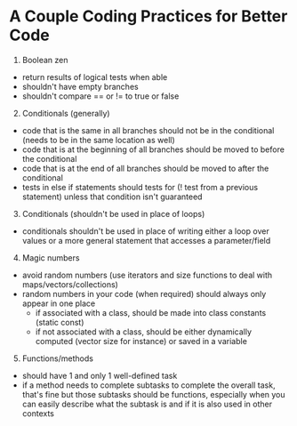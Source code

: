 A Couple Coding Practices for Better Code
=========================================

1. Boolean zen
- return results of logical tests when able
- shouldn't have empty branches
- shouldn't compare == or != to true or false


2. Conditionals (generally)
- code that is the same in all branches should not be in the conditional (needs to be in the same location as well)
- code that is at the beginning of all branches should be moved to before the conditional
- code that is at the end of all branches should be moved to after the conditional
- tests in else if statements should tests for (! test from a previous statement) unless that condition isn't guaranteed

3. Conditionals (shouldn't be used in place of loops)
- conditionals shouldn't be used in place of writing either a loop over values or a more general statement that accesses a parameter/field

4. Magic numbers
- avoid random numbers (use iterators and size functions to deal with maps/vectors/collections)
- random numbers in your code (when required) should always only appear in one place
    - if associated with a class, should be made into class constants (static const)
    - if not associated with a class, should be either dynamically computed (vector size for instance) or saved in a variable


5. Functions/methods
- should have 1 and only 1 well-defined task
- if a method needs to complete subtasks to complete the overall task, that's fine but those subtasks should be functions, especially when you can easily describe what the subtask is and if it is also used in other contexts
